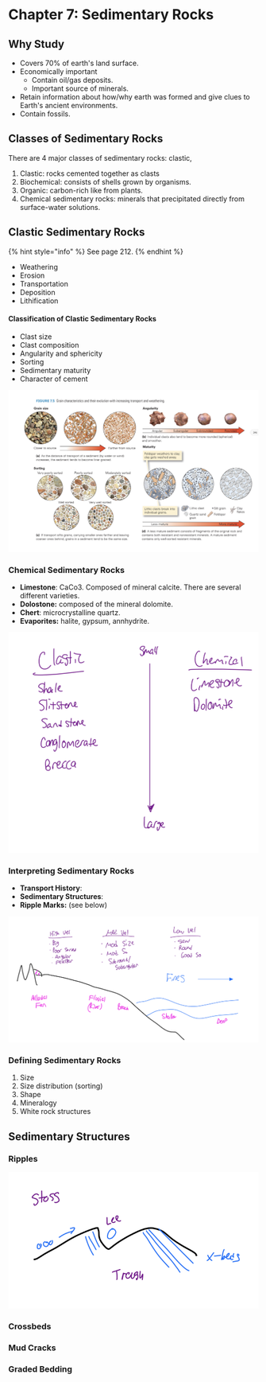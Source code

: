 # Chapter 7: Sedimentary Rocks

## Why Study

* Covers 70% of earth's land surface.
* Economically important
  * Contain oil/gas deposits.
  * Important source of minerals.
* Retain information about how/why earth was formed and give clues to Earth's ancient environments.
* Contain fossils.

## Classes of Sedimentary Rocks

There are 4 major classes of sedimentary rocks: clastic, 

1. Clastic: rocks cemented together as clasts
2. Biochemical: consists of shells grown by organisms.
3. Organic: carbon-rich like from plants.
4. Chemical sedimentary rocks: minerals that precipitated directly from surface-water solutions.

## Clastic Sedimentary Rocks

{% hint style="info" %}
See page 212.
{% endhint %}

* Weathering
* Erosion
* Transportation
* Deposition
* Lithification

#### Classification of Clastic Sedimentary Rocks

* Clast size
* Clast composition
* Angularity and sphericity
* Sorting
* Sedimentary maturity
* Character of cement

![](../../.gitbook/assets/image%20%28634%29.png)

### Chemical Sedimentary Rocks

* **Limestone**: CaCo3. Composed of mineral calcite. There are several different varieties.
* **Dolostone:** composed of the mineral dolomite.
* **Chert**: microcrystalline quartz.
* **Evaporites:** halite, gypsum, annhydrite.

![](../../.gitbook/assets/image%20%28636%29.png)

### Interpreting Sedimentary Rocks

* **Transport History**: 
* **Sedimentary Structures**: 
* **Ripple Marks:** \(see below\)

![Transport History](../../.gitbook/assets/image%20%28635%29.png)

### Defining Sedimentary Rocks

1. Size
2. Size distribution \(sorting\)
3. Shape
4. Mineralogy
5. White rock structures

## Sedimentary Structures

### Ripples

![](../../.gitbook/assets/image%20%28637%29.png)

### Crossbeds

### Mud Cracks

### Graded Bedding

## 

